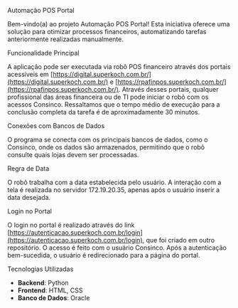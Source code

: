 Automação POS Portal

Bem-vindo(a) ao projeto Automação POS Portal! Esta iniciativa oferece uma solução para otimizar processos financeiros, automatizando tarefas anteriormente realizadas manualmente.

Funcionalidade Principal

A aplicação pode ser executada via robô POS financeiro através dos portais acessíveis em [https://digital.superkoch.com.br/](https://digital.superkoch.com.br/) e [https://rpafinpos.superkoch.com.br/](https://rpafinpos.superkoch.com.br/).
Através desses portais, qualquer profissional das áreas financeira ou de TI pode iniciar o robô com os acessos Consinco. Ressaltamos que o tempo médio de execução para a conclusão completa da tarefa é de aproximadamente 30 minutos.

Conexões com Bancos de Dados

O programa se conecta com os principais bancos de dados, como o Consinco, onde os dados são armazenados, permitindo que o robô consulte quais lojas devem ser processadas.

Regra de Data

O robô trabalha com a data estabelecida pelo usuário. A interação com a tela é realizada no servidor 172.19.20.35, apenas após o usuário inserir a data desejada.

Login no Portal

O login no portal é realizado através do link [https://autenticacao.superkoch.com.br/login](https://autenticacao.superkoch.com.br/login), que foi criado em outro repositório. O acesso é feito com o usuário Consinco. Após a autenticação bem-sucedida, o usuário é redirecionado para a página do portal.

Tecnologias Utilizadas

- **Backend**: Python
- **Frontend**: HTML, CSS
- **Banco de Dados**: Oracle

